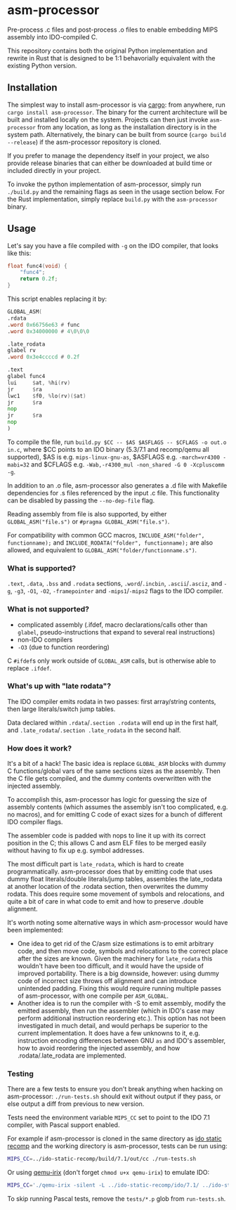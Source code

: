 # asm-processor

Pre-process .c files and post-process .o files to enable embedding MIPS assembly into IDO-compiled C.

This repository contains both the original Python implementation and rewrite in Rust that is designed to be 1:1 behavorially equivalent with the existing Python version.

## Installation
The simplest way to install asm-processor is via [cargo](https://doc.rust-lang.org/cargo/getting-started/installation.html): from anywhere, run `cargo install asm-processor`. The binary for the current architecture will be built and installed locally on the system. Projects can then just invoke `asm-processor` from any location, as long as the installation directory is in the system path. Alternatively, the binary can be built from source (`cargo build --release`) if the asm-processor repository is cloned.

If you prefer to manage the dependency itself in your project, we also provide release binaries that can either be downloaded at build time or included directly in your project.

To invoke the python implementation of asm-processor, simply run `./build.py` and the remaining flags as seen in the usage section below. For the Rust implementation, simply replace `build.py` with the `asm-processor` binary.

## Usage

Let's say you have a file compiled with `-g` on the IDO compiler, that looks like this:
```c
float func4(void) {
    "func4";
    return 0.2f;
}
```

This script enables replacing it by:
```asm
GLOBAL_ASM(
.rdata
.word 0x66756e63 # func
.word 0x34000000 # 4\0\0\0

.late_rodata
glabel rv
.word 0x3e4ccccd # 0.2f

.text
glabel func4
lui     $at, %hi(rv)
jr      $ra
lwc1    $f0, %lo(rv)($at)
jr      $ra
nop
jr      $ra
nop
)
```

To compile the file, run `build.py $CC -- $AS $ASFLAGS -- $CFLAGS -o out.o in.c`, where $CC points to an IDO binary (5.3/7.1 and recomp/qemu all supported), $AS is e.g. `mips-linux-gnu-as`, $ASFLAGS e.g. `-march=vr4300 -mabi=32` and $CFLAGS e.g. `-Wab,-r4300_mul -non_shared -G 0 -Xcpluscomm -g`.

In addition to an .o file, asm-processor also generates a .d file with Makefile dependencies for .s files referenced by the input .c file.
This functionality can be disabled by passing the `--no-dep-file` flag.

Reading assembly from file is also supported, by either `GLOBAL_ASM("file.s")` or `#pragma GLOBAL_ASM("file.s")`.

For compatibility with common GCC macros, `INCLUDE_ASM("folder", functionname);` and `INCLUDE_RODATA("folder", functionname);` are also allowed, and equivalent to `GLOBAL_ASM("folder/functionname.s")`.

### What is supported?

`.text`, `.data`, `.bss` and `.rodata` sections, `.word`/`.incbin`, `.ascii`/`.asciz`, and `-g`, `-g3`, `-O1`, `-O2`, `-framepointer` and `-mips1`/`-mips2` flags to the IDO compiler.

### What is not supported?

* complicated assembly (.ifdef, macro declarations/calls other than `glabel`, pseudo-instructions that expand to several real instructions)
* non-IDO compilers
* `-O3` (due to function reordering)

C `#ifdef`s only work outside of `GLOBAL_ASM` calls, but is otherwise able to replace `.ifdef`.

### What's up with "late rodata"?

The IDO compiler emits rodata in two passes: first array/string contents, then large literals/switch jump tables.

Data declared within `.rdata`/`.section .rodata` will end up in the first half, and `.late_rodata`/`.section .late_rodata` in the second half.

### How does it work?

It's a bit of a hack!
The basic idea is replace `GLOBAL_ASM` blocks with dummy C functions/global vars of the same sections sizes as the assembly.
Then the C file gets compiled, and the dummy contents overwritten with the injected assembly.

To accomplish this, asm-processor has logic for guessing the size of assembly contents
(which assumes the assembly isn't too complicated, e.g. no macros),
and for emitting C code of exact sizes for a bunch of different IDO compiler flags.

The assembler code is padded with nops to line it up with its correct position in the C;
this allows C and asm ELF files to be merged easily without having to fix up e.g. symbol addresses.

The most difficult part is `late_rodata`, which is hard to create programmatically.
asm-processor does that by emitting code that uses dummy float literals/double literals/jump tables,
assembles the late_rodata at another location of the .rodata section, then overwrites the dummy rodata.
This does require some movement of symbols and relocations, and quite a bit of care in what code to
emit and how to preserve .double alignment.

It's worth noting some alternative ways in which asm-processor would have been implemented:
- One idea to get rid of the C/asm size estimations is to emit arbitrary code, and then move code,
symbols and relocations to the correct place after the sizes are known.
Given the machinery for `late_rodata` this wouldn't have been too difficult, and it would have the upside of improved portability.
There is a big downside, however: using dummy code of incorrect size throws off alignment and can introduce unintended padding.
Fixing this would require running multiple passes of asm-processor, with one compile per `ASM_GLOBAL`.
- Another idea is to run the compiler with -S to emit assembly, modify the emitted assembly, then run the assembler
(which in IDO's case may perform additional instruction reordering etc.).
This option has not been investigated in much detail, and would perhaps be superior to the current implementation.
It does have a few unknowns to it, e.g. instruction encoding differences between GNU `as` and IDO's assembler,
how to avoid reordering the injected assembly, and how .rodata/.late_rodata are implemented.

### Testing

There are a few tests to ensure you don't break anything when hacking on asm-processor: `./run-tests.sh` should exit without output if they pass, or else output a diff from previous to new version.

Tests need the environment variable `MIPS_CC` set to point to the IDO 7.1 compiler, with Pascal support enabled.

For example if asm-processor is cloned in the same directory as [ido static recomp](https://github.com/decompals/ido-static-recomp) and the working directory is asm-processor, tests can be run using:

```sh
MIPS_CC=../ido-static-recomp/build/7.1/out/cc ./run-tests.sh
```

Or using [qemu-irix](https://github.com/zeldaret/oot/releases/tag/0.1q) (don't forget `chmod u+x qemu-irix`) to emulate IDO:

```sh
MIPS_CC='./qemu-irix -silent -L ../ido-static-recomp/ido/7.1/ ../ido-static-recomp/ido/7.1/usr/bin/cc' ./run-tests.sh
```

To skip running Pascal tests, remove the `tests/*.p` glob from `run-tests.sh`.
